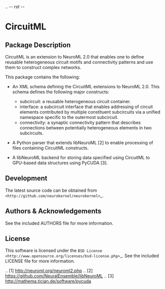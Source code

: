 .. -*- rst -*- 

CircuitML
=========

Package Description
-------------------
CircuitML is an extension to NeuroML 2.0 that enables one to define reusable
heterogeneous circuit motifs and connectivity patterns and use them to construct complex 
networks.

This package contains the following:

- An XML schema defining the CircuitML extensions to NeuroML 2.0. This schema
  defines the following major constructs:

  - subcircuit: a reusable heterogeneous circuit container.
  - interface: a subcircuit interface that enables addressing of circuit
    elements contributed by multiple constituent subcircuits via a unified namespace 
    specific to the outermost subcircuit.
  - connectivity: a synaptic connectivity pattern that describes connections
    between potentially heterogeneous elements in two subcircuits.
- A Python parser that extends libNeuroML [2] to enable processing of files containing
  CircuitML constructs.
- A libNeuroML backend for storing data specified using CircuitML to GPU-based
  data structures using PyCUDA [3].

Development
-----------
The latest source code can be obtained from
`<http://github.com/neurokernel/neurokernel>`_.

Authors & Acknowledgements
--------------------------
See the included AUTHORS file for more information.

License
-------
This software is licensed under the `BSD License
<http://www.opensource.org/licenses/bsd-license.php>`_.
See the included LICENSE file for more information.

.. [1] http://neuroml.org/neuroml2.php
.. [2] https://github.com/NeuralEnsemble/libNeuroML
.. [3] http://mathema.tician.de/software/pycuda
